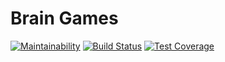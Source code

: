 # Brain Games

[![Maintainability](https://api.codeclimate.com/v1/badges/527b54fdabc1795a0def/maintainability)](https://codeclimate.com/github/orevenat/php-project-lvl1/maintainability)
[![Build Status](https://travis-ci.org/orevenat/php-project-lvl1.svg?branch=master)](https://travis-ci.org/orevenat/php-project-lvl1)
[![Test Coverage](https://api.codeclimate.com/v1/badges/527b54fdabc1795a0def/test_coverage)](https://codeclimate.com/github/orevenat/php-project-lvl1/test_coverage)
